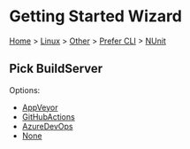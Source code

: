 # Getting Started Wizard

[Home](/docs/wiz/readme.md) > [Linux](Linux.md) > [Other](Linux_Other.md) > [Prefer CLI](Linux_Other_Cli.md) > [NUnit](Linux_Other_Cli_NUnit.md)

## Pick BuildServer

Options:
 * [AppVeyor](Linux_Other_Cli_NUnit_AppVeyor.md)
 * [GitHubActions](Linux_Other_Cli_NUnit_GitHubActions.md)
 * [AzureDevOps](Linux_Other_Cli_NUnit_AzureDevOps.md)
 * [None](Linux_Other_Cli_NUnit_None.md)
